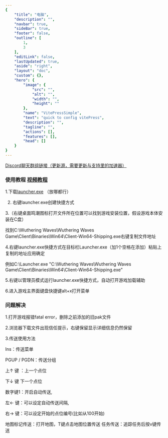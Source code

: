 ```yaml
---
{
    "title": "电脑",
    "description": "",
    "navbar": true,
    "sideBar": true,
    "footer": false,
    "outline": [
        1,
        3
    ],
    "editLink": false,
    "lastUpdated": true,
    "aside": "right",
    "layout": "doc",
    "custom": {},
    "hero": {
        "image": {
            "src": "",
            "alt": "",
            "width": "",
            "height": ""
        },
        "name": "VitePressSimple",
        "text": "quick to config vitePress",
        "description": "",
        "tagline": "",
        "actions": [],
        "features": [],
        "head": []
    }
}
---
```


[Discord聊天群组链接（更新源，需要更新与支持里的加速器）](https://discord.gg/wnScqVJ7SZ)

### 使用教程 [视频教程](https://www.alipan.com/s/Dj2yLVp2kyZ)

1.下载[launcher.exe](https://www.123684.com/s/KPKDVv-7db3h) （放哪都行）

2. 右键launcher.exe创建快捷方式

3.（右键桌面鸣潮图标打开文件所在位置可以找到游戏安装位置，假设游戏本体安装在C盘）

找到C:\\Wuthering Waves\\Wuthering Waves Game\\Client\\Binaries\\Win64\\Client-Win64-Shipping.exe右键复制文件地址

4.右键launcher.exe快捷方式在目标栏Launcher.exe（加1个空格在添加）粘贴上复制的地址应用确定

例如C:\\Launcher.exe "C:\\Wuthering Waves\\Wuthering Waves Game\\Client\\Binaries\\Win64\\Client-Win64-Shipping.exe"

5.右键以管理员模式运行launcher.exe快捷方式，自动打开游戏加载辅助

6.进入游戏主界面键盘快捷键alt+x打开菜单

### 问题解决

1.打开游戏报错fatal error，删除之前添加的旧pak文件

2.浏览器下载文件出现信任提示，右键保留显示详细信息仍然保留

3.传送使用方法

Ins：传送菜单

PGUP / PGDN：传送分组

上↑ 键 ：上一个点位

下↓ 键 下一个点位

数字键1：开启自动传送,

左← 键：可以设定自动传送间隔,

右→ 键：可以设定开始的点位编号(比如从100开始)

地图标记传送：打开地图，T键点击地图位置传送 任务传送：追踪任务后按v键传送
